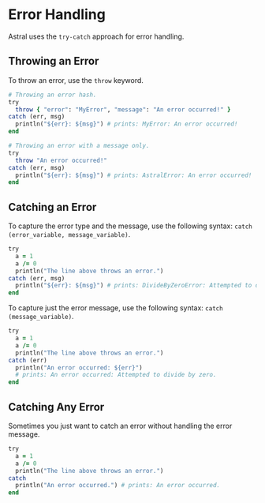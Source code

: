 # Error Handling 

Astral uses the `try-catch` approach for error handling.

## Throwing an Error

To throw an error, use the `throw` keyword.

```ruby
# Throwing an error hash.
try
  throw { "error": "MyError", "message": "An error occurred!" }
catch (err, msg)
  println("${err}: ${msg}") # prints: MyError: An error occurred!
end

# Throwing an error with a message only.
try
  throw "An error occurred!"
catch (err, msg)
  println("${err}: ${msg}") # prints: AstralError: An error occurred!
end
```

## Catching an Error

To capture the error type and the message, use the following syntax: `catch (error_variable, message_variable)`.

```ruby
try
  a = 1
  a /= 0
  println("The line above throws an error.")
catch (err, msg)
  println("${err}: ${msg}") # prints: DivideByZeroError: Attempted to divide by zero.
end
```

To capture just the error message, use the following syntax: `catch (message_variable)`.

```ruby
try
  a = 1
  a /= 0
  println("The line above throws an error.")
catch (err)
  println("An error occurred: ${err}")
  # prints: An error occurred: Attempted to divide by zero.
end
```

## Catching Any Error

Sometimes you just want to catch an error without handling the error message.

```ruby
try
  a = 1
  a /= 0
  println("The line above throws an error.")
catch
  println("An error occurred.") # prints: An error occurred.
end
```